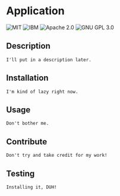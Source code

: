 # Application

![MIT](https://img.shields.io/badge/License-MIT-yellow.svg) ![IBM](https://img.shields.io/badge/License-IPL%201.0-blue.svg) ![Apache 2.0](https://img.shields.io/badge/License-Apache%202.0-blue.svg) ![GNU GPL 3.0](https://img.shields.io/badge/License-GPL%20v3-blue.svg) 
## Description

```
I'll put in a description later.
```

## Installation 

```
I'm kind of lazy right now.
```

## Usage

```
Don't bother me.
```

## Contribute

```
Don't try and take credit for my work!
```

## Testing

```
Installing it, DUH!
```

